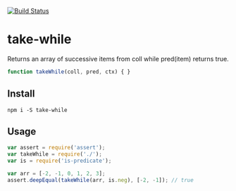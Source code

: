 [![Build Status](https://travis-ci.org/landau/take-while.svg)](https://travis-ci.org/landau/take-while)

take-while
==========

Returns an array of successive items from coll while pred(item) returns true.

```js
function takeWhile(coll, pred, ctx) { }
```

## Install

`npm i -S take-while`

## Usage

```js
var assert = require('assert');
var takeWhile = require('./');
var is = require('is-predicate');

var arr = [-2, -1, 0, 1, 2, 3];
assert.deepEqual(takeWhile(arr, is.neg), [-2, -1]); // true
```
